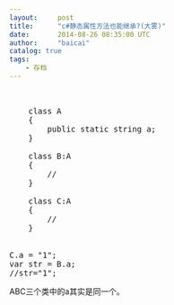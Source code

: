 ```yaml
---
layout:     post
title:      "c#静态属性方法也能继承?(大雾)"
date:       2014-08-26 08:35:00 UTC
author:     "baicai"
catalog: true
tags:
    - 存档
---
```


<pre class="brush:csharp;">


    class A
    {
        public static string a;
    }

    class B:A
    {
        // 
    }

    class C:A
    {
        // 
    }


C.a = "1";
var str = B.a;
//str="1";
</pre>

<p>
	ABC三个类中的a其实是同一个。
</p>